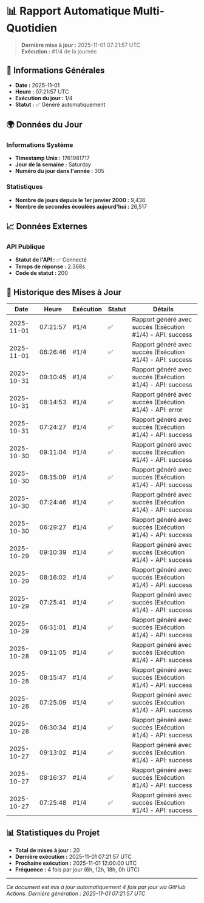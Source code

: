 # 📊 Rapport Automatique Multi-Quotidien

> **Dernière mise à jour :** 2025-11-01 07:21:57 UTC  
> **Exécution :** #1/4 de la journée

## 📅 Informations Générales

- **Date :** 2025-11-01
- **Heure :** 07:21:57 UTC
- **Exécution du jour :** 1/4
- **Statut :** ✅ Généré automatiquement

## 🌍 Données du Jour

### Informations Système
- **Timestamp Unix :** 1761981717
- **Jour de la semaine :** Saturday
- **Numéro du jour dans l'année :** 305

### Statistiques
- **Nombre de jours depuis le 1er janvier 2000 :** 9,436
- **Nombre de secondes écoulées aujourd'hui :** 26,517

## 📈 Données Externes

### API Publique
- **Statut de l'API :** ✅ Connecté
- **Temps de réponse :** 2.368s
- **Code de statut :** 200

## 🔄 Historique des Mises à Jour

| Date | Heure | Exécution | Statut | Détails |
|------|-------|-----------|--------|---------|
| 2025-11-01 | 07:21:57 | #1/4 | ✅ | Rapport généré avec succès (Exécution #1/4) - API: success |
| 2025-11-01 | 06:26:46 | #1/4 | ✅ | Rapport généré avec succès (Exécution #1/4) - API: success |
| 2025-10-31 | 09:10:45 | #1/4 | ✅ | Rapport généré avec succès (Exécution #1/4) - API: success |
| 2025-10-31 | 08:14:53 | #1/4 | ✅ | Rapport généré avec succès (Exécution #1/4) - API: error |
| 2025-10-31 | 07:24:27 | #1/4 | ✅ | Rapport généré avec succès (Exécution #1/4) - API: success |
| 2025-10-30 | 09:11:04 | #1/4 | ✅ | Rapport généré avec succès (Exécution #1/4) - API: success |
| 2025-10-30 | 08:15:09 | #1/4 | ✅ | Rapport généré avec succès (Exécution #1/4) - API: success |
| 2025-10-30 | 07:24:46 | #1/4 | ✅ | Rapport généré avec succès (Exécution #1/4) - API: success |
| 2025-10-30 | 06:29:27 | #1/4 | ✅ | Rapport généré avec succès (Exécution #1/4) - API: success |
| 2025-10-29 | 09:10:39 | #1/4 | ✅ | Rapport généré avec succès (Exécution #1/4) - API: success |
| 2025-10-29 | 08:16:02 | #1/4 | ✅ | Rapport généré avec succès (Exécution #1/4) - API: success |
| 2025-10-29 | 07:25:41 | #1/4 | ✅ | Rapport généré avec succès (Exécution #1/4) - API: success |
| 2025-10-29 | 06:31:01 | #1/4 | ✅ | Rapport généré avec succès (Exécution #1/4) - API: success |
| 2025-10-28 | 09:11:05 | #1/4 | ✅ | Rapport généré avec succès (Exécution #1/4) - API: success |
| 2025-10-28 | 08:15:47 | #1/4 | ✅ | Rapport généré avec succès (Exécution #1/4) - API: success |
| 2025-10-28 | 07:25:09 | #1/4 | ✅ | Rapport généré avec succès (Exécution #1/4) - API: success |
| 2025-10-28 | 06:30:34 | #1/4 | ✅ | Rapport généré avec succès (Exécution #1/4) - API: success |
| 2025-10-27 | 09:13:02 | #1/4 | ✅ | Rapport généré avec succès (Exécution #1/4) - API: success |
| 2025-10-27 | 08:16:37 | #1/4 | ✅ | Rapport généré avec succès (Exécution #1/4) - API: success |
| 2025-10-27 | 07:25:48 | #1/4 | ✅ | Rapport généré avec succès (Exécution #1/4) - API: success |

## 📊 Statistiques du Projet

- **Total de mises à jour :** 20
- **Dernière exécution :** 2025-11-01 07:21:57 UTC
- **Prochaine exécution :** 2025-11-01 12:00:00 UTC
- **Fréquence :** 4 fois par jour (6h, 12h, 18h, 0h UTC)

---

*Ce document est mis à jour automatiquement 4 fois par jour via GitHub Actions.*
*Dernière génération : 2025-11-01 07:21:57 UTC*
